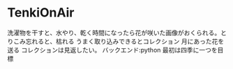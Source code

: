 # TenkiOnAir
洗濯物を干すと、水やり、乾く時間になったら花が咲いた画像がおくられる。とりこみ忘れると、枯れる
うまく取り込みできるとコレクション
月にあった花を送る
コレクションは見返したい。
バックエンド:python
最初は四季に一つを目標
